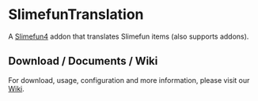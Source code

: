 # SlimefunTranslation

A [Slimefun4](https://github.com/Slimefun/Slimefun4) addon that translates Slimefun items (also supports addons).

## Download / Documents / Wiki

For download, usage, configuration and more information, please visit our [Wiki](https://docs.ybw0014.dev/slimefuntranslation/).
